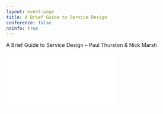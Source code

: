 ```yaml
---
layout: event-page
title: A Brief Guide to Service Design
conference: false
noinfo: true
---
```


A Brief Guide to Service Design – Paul Thurston & Nick Marsh

<div class="responsive-height-limiter"><div class="embed-container vga"><iframe src="//www.slideshare.net/slideshow/embed_code/3322783" frameborder="0" scrolling="no" allowfullscreen></iframe></div></div>
